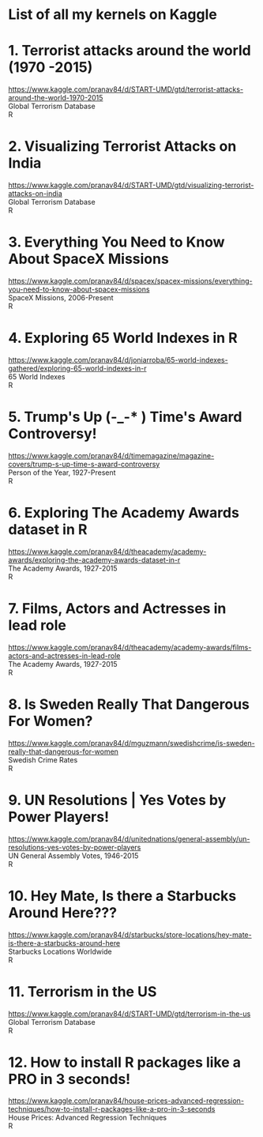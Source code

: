 # List of all my kernels on Kaggle

# 1. Terrorist attacks around the world (1970 -2015) <br>
  https://www.kaggle.com/pranav84/d/START-UMD/gtd/terrorist-attacks-around-the-world-1970-2015<br>
  Global Terrorism Database <br>
  R

# 2. Visualizing Terrorist Attacks on India <br>
  https://www.kaggle.com/pranav84/d/START-UMD/gtd/visualizing-terrorist-attacks-on-india <br>
  Global Terrorism Database <br>
  R

# 3. Everything You Need to Know About SpaceX Missions <br>
  https://www.kaggle.com/pranav84/d/spacex/spacex-missions/everything-you-need-to-know-about-spacex-missions <br>
  SpaceX Missions, 2006-Present <br>
  R

# 4. Exploring 65 World Indexes in R <br>
  https://www.kaggle.com/pranav84/d/joniarroba/65-world-indexes-gathered/exploring-65-world-indexes-in-r <br>
  65 World Indexes <br>
  R

# 5. Trump's Up (-_-* ) Time's Award Controversy! <br>
  https://www.kaggle.com/pranav84/d/timemagazine/magazine-covers/trump-s-up-time-s-award-controversy <br>
  Person of the Year, 1927-Present <br>
  R

# 6. Exploring The Academy Awards dataset in R <br>
  https://www.kaggle.com/pranav84/d/theacademy/academy-awards/exploring-the-academy-awards-dataset-in-r <br>
  The Academy Awards, 1927-2015 <br>
  R

# 7. Films, Actors and Actresses in lead role <br>
  https://www.kaggle.com/pranav84/d/theacademy/academy-awards/films-actors-and-actresses-in-lead-role <br>
  The Academy Awards, 1927-2015 <br>
  R 

# 8. Is Sweden Really That Dangerous For Women? <br>
  https://www.kaggle.com/pranav84/d/mguzmann/swedishcrime/is-sweden-really-that-dangerous-for-women <br>
  Swedish Crime Rates <br>
  R

# 9. UN Resolutions | Yes Votes by Power Players! <br>
  https://www.kaggle.com/pranav84/d/unitednations/general-assembly/un-resolutions-yes-votes-by-power-players <br>
  UN General Assembly Votes, 1946-2015 <br>
  R

# 10. Hey Mate, Is there a Starbucks Around Here??? <br>
  https://www.kaggle.com/pranav84/d/starbucks/store-locations/hey-mate-is-there-a-starbucks-around-here <br>
  Starbucks Locations Worldwide <br>
  R

# 11. Terrorism in the US <br>
  https://www.kaggle.com/pranav84/d/START-UMD/gtd/terrorism-in-the-us <br>
  Global Terrorism Database <br>
  R

# 12. How to install R packages like a PRO in 3 seconds! <br>
  https://www.kaggle.com/pranav84/house-prices-advanced-regression-techniques/how-to-install-r-packages-like-a-pro-in-3-seconds <br>
  House Prices: Advanced Regression Techniques <br>
  R
